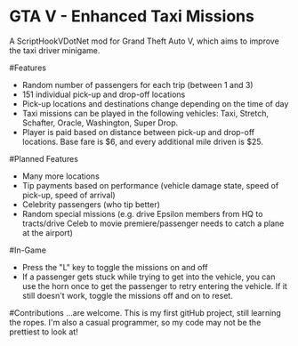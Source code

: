 # GTA V - Enhanced Taxi Missions
A ScriptHookVDotNet mod for Grand Theft Auto V, which aims to improve the taxi driver minigame.



#Features
- Random number of passengers for each trip (between 1 and 3)
- 151 individual pick-up and drop-off locations
- Pick-up locations and destinations change depending on the time of day
- Taxi missions can be played in the following vehicles: Taxi, Stretch, Schafter, Oracle, Washington, Super Drop.
- Player is paid based on distance between pick-up and drop-off locations. Base fare is $6, and every additional mile driven is $25.

#Planned Features
- Many more locations
- Tip payments based on performance (vehicle damage state, speed of pick-up, speed of arrival)
- Celebrity passengers (who tip better)
- Random special missions (e.g. drive Epsilon members from HQ to tracts/drive Celeb to movie premiere/passenger needs to catch a plane at the airport)

#In-Game
- Press the "L" key to toggle the missions on and off
- If a passenger gets stuck while trying to get into the vehicle, you can use the horn once to get the passenger to retry entering the vehicle. If it still doesn't work, toggle the missions off and on to reset.

#Contributions
...are welcome. This is my first gitHub project, still learning the ropes. I'm also a casual programmer, so my code may not be the prettiest to look at!

